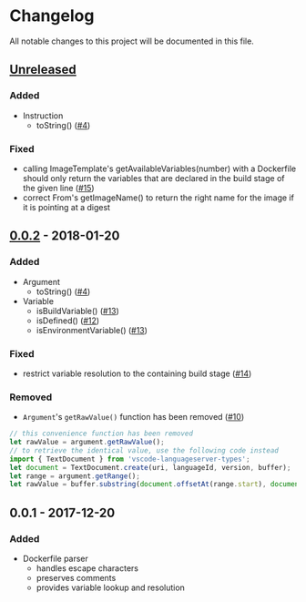 # Changelog
All notable changes to this project will be documented in this file.

## [Unreleased]
### Added
- Instruction
  - toString() ([#4](https://github.com/rcjsuen/dockerfile-ast/issues/4))

### Fixed
- calling ImageTemplate's getAvailableVariables(number) with a Dockerfile should only return the variables that are declared in the build stage of the given line ([#15](https://github.com/rcjsuen/dockerfile-ast/issues/15))
- correct From's getImageName() to return the right name for the image if it is pointing at a digest

## [0.0.2] - 2018-01-20
### Added
- Argument
  - toString() ([#4](https://github.com/rcjsuen/dockerfile-ast/issues/4))
- Variable
  - isBuildVariable() ([#13](https://github.com/rcjsuen/dockerfile-ast/issues/13))
  - isDefined() ([#12](https://github.com/rcjsuen/dockerfile-ast/issues/12))
  - isEnvironmentVariable() ([#13](https://github.com/rcjsuen/dockerfile-ast/issues/13))

### Fixed
- restrict variable resolution to the containing build stage ([#14](https://github.com/rcjsuen/dockerfile-ast/issues/14))

### Removed
- `Argument`'s `getRawValue()` function has been removed ([#10](https://github.com/rcjsuen/dockerfile-ast/issues/10))
```TypeScript
// this convenience function has been removed
let rawValue = argument.getRawValue();
// to retrieve the identical value, use the following code instead
import { TextDocument } from 'vscode-languageserver-types';
let document = TextDocument.create(uri, languageId, version, buffer);
let range = argument.getRange();
let rawValue = buffer.substring(document.offsetAt(range.start), document.offsetAt(range.end));
```

## 0.0.1 - 2017-12-20
### Added
- Dockerfile parser
  - handles escape characters
  - preserves comments
  - provides variable lookup and resolution

[Unreleased]: https://github.com/rcjsuen/dockerfile-ast/compare/v0.0.2...HEAD
[0.0.2]: https://github.com/rcjsuen/dockerfile-ast/compare/v0.0.1...v0.0.2

